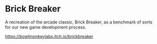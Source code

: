 # Brick Breaker
A recreation of the arcade classic, Brick Breaker, as a benchmark of sorts for our new game development process.

https://bowlmonkeylabs.itch.io/brickbreaker
